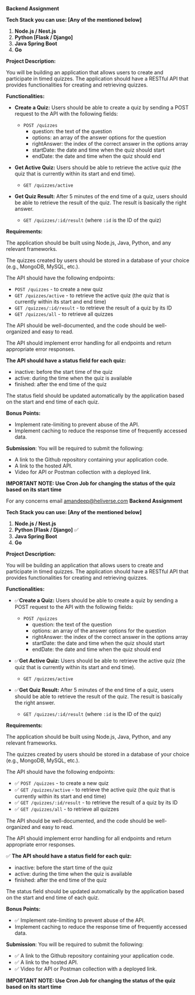 **Backend Assignment**

**Tech Stack you can use: [Any of the mentioned below]**

1. **Node.js / Nest.js**
2. **Python [Flask / Django]**
3. **Java Spring Boot**
4. **Go**

**Project Description:**

You will be building an application that allows users to create and participate in timed quizzes. The application should have a RESTful API that provides functionalities for creating and retrieving quizzes.

**Functionalities:**

- **Create a Quiz:** Users should be able to create a quiz by sending a POST request to the API with the following fields:
  - `POST /quizzes`
    - question: the text of the question
    - options: an array of the answer options for the question
    - rightAnswer: the index of the correct answer in the options array
    - startDate: the date and time when the quiz should start
    - endDate: the date and time when the quiz should end

- **Get Active Quiz:** Users should be able to retrieve the active quiz (the quiz that is currently within its start and end time).
  - `GET /quizzes/active`

- **Get Quiz Result:** After 5 minutes of the end time of a quiz, users should be able to retrieve the result of the quiz. The result is basically the right answer.
  - `GET /quizzes/:id/result` (where `:id` is the ID of the quiz)

**Requirements:**

The application should be built using Node.js, Java, Python, and any relevant frameworks.

The quizzes created by users should be stored in a database of your choice (e.g., MongoDB, MySQL, etc.).

The API should have the following endpoints:

- `POST /quizzes` - to create a new quiz
- `GET /quizzes/active` - to retrieve the active quiz (the quiz that is currently within its start and end time)
- `GET /quizzes/:id/result` - to retrieve the result of a quiz by its ID
- `GET /quizzes/all` - to retrieve all quizzes

The API should be well-documented, and the code should be well-organized and easy to read.

The API should implement error handling for all endpoints and return appropriate error responses.

**The API should have a status field for each quiz:**

- inactive: before the start time of the quiz
- active: during the time when the quiz is available
- finished: after the end time of the quiz

The status field should be updated automatically by the application based on the start and end time of each quiz.

**Bonus Points:**

- Implement rate-limiting to prevent abuse of the API.
- Implement caching to reduce the response time of frequently accessed data.

**Submission**: You will be required to submit the following:

- A link to the Github repository containing your application code.
- A link to the hosted API.
- Video for API or Postman collection with a deployed link.

**IMPORTANT NOTE: Use Cron Job for changing the status of the quiz based on its start time**

For any concerns email [amandeep@heliverse.com](mailto:amandeep@heliverse.com)
**Backend Assignment**

**Tech Stack you can use: [Any of the mentioned below]**

1. **Node.js / Nest.js**
2. **Python [Flask / Django]** ✅
3. **Java Spring Boot**
4. **Go**

**Project Description:**

You will be building an application that allows users to create and participate in timed quizzes. The application should have a RESTful API that provides functionalities for creating and retrieving quizzes.

**Functionalities:**

- ✅**Create a Quiz:** Users should be able to create a quiz by sending a POST request to the API with the following fields: 
  - `POST /quizzes`
    - question: the text of the question
    - options: an array of the answer options for the question
    - rightAnswer: the index of the correct answer in the options array
    - startDate: the date and time when the quiz should start
    - endDate: the date and time when the quiz should end

- ✅**Get Active Quiz:** Users should be able to retrieve the active quiz (the quiz that is currently within its start and end time).
  - `GET /quizzes/active`

- ✅**Get Quiz Result:** After 5 minutes of the end time of a quiz, users should be able to retrieve the result of the quiz. The result is basically the right answer.
  - `GET /quizzes/:id/result` (where `:id` is the ID of the quiz)

**Requirements:**

The application should be built using Node.js, Java, Python, and any relevant frameworks.

The quizzes created by users should be stored in a database of your choice (e.g., MongoDB, MySQL, etc.).

The API should have the following endpoints:

- ✅ `POST /quizzes` - to create a new quiz
- ✅ `GET /quizzes/active` - to retrieve the active quiz (the quiz that is currently within its start and end time)
- ✅ `GET /quizzes/:id/result` - to retrieve the result of a quiz by its ID
- ✅ `GET /quizzes/all` - to retrieve all quizzes

The API should be well-documented, and the code should be well-organized and easy to read.

The API should implement error handling for all endpoints and return appropriate error responses.

✅ **The API should have a status field for each quiz:**

- inactive: before the start time of the quiz
- active: during the time when the quiz is available
- finished: after the end time of the quiz

The status field should be updated automatically by the application based on the start and end time of each quiz.

**Bonus Points:**

- ✅ Implement rate-limiting to prevent abuse of the API.
- Implement caching to reduce the response time of frequently accessed data.

**Submission**: You will be required to submit the following:

- ✅ A link to the Github repository containing your application code.
- ✅ A link to the hosted API.
- ✅ Video for API or Postman collection with a deployed link.

**IMPORTANT NOTE: Use Cron Job for changing the status of the quiz based on its start time**